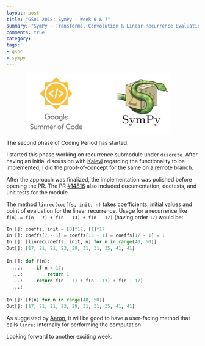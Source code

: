 ```yaml
---
layout: post
title: "GSoC 2018: SymPy - Week 6 & 7"
summary: "SymPy - Transforms, Convolution & Linear Recurrence Evaluation"
comments: true
category:
tags:
- gsoc
- sympy
---
```


<img src="/files/gsoc-sympy.png" style="width:75%; height:75%; float:left; margin-left:55px;" />
<br clear="all" />

The second phase of Coding Period has started.

I started this phase working on recurrence submodule under `discrete`. After having an initial discussion with [Kalevi](https://github.com/jksuom) regarding the functionality to be implemented, I did the proof-of-concept for the same on a remote branch.

After the approach was finalized, the implementation was polished before opening the PR. The PR [#14816](https://github.com/sympy/sympy/pull/14816) also included documentation, doctests, and unit tests for the module.

The method `linrec(coeffs, init, n)` takes coefficients, initial values and point of evaluation for the linear recurrence. Usage for a recurrence like `f(n) = f(n - 7) + f(n - 13) + f(n - 17)` (having order `17`) would be:

```python
In []: coeffs, init = [0]*17, [1]*17
In []: coeffs[7 - 1] = coeffs[13 - 1] = coeffs[17 - 1] = 1
In []: [linrec(coeffs, init, n) for n in range(40, 50)]
Out[]: [17, 21, 21, 23, 29, 31, 31, 35, 41, 41]

In []: def f(n):
  ...:     if n < 17:
  ...:         return 1
  ...:     return f(n - 7) + f(n - 13) + f(n - 17)
  ...:

In []: [f(n) for n in range(40, 50)]
Out[]: [17, 21, 21, 23, 29, 31, 31, 35, 41, 41]
```

As suggested by [Aaron](https://github.com/asmeurer), it will be good to have a user-facing method that calls `linrec` internally for performing the computation.

Looking forward to another exciting week.
